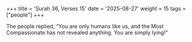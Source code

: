 +++
title = 'Surah 36, Verses 15'
date = '2025-08-27'
weight = 15
tags = ["people"]
+++

The people replied, “You are only humans like us, and the Most Compassionate has not revealed anything. You are simply lying!”